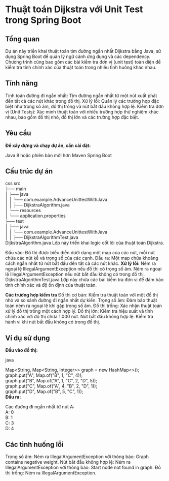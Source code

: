 # Thuật toán Dijkstra với Unit Test trong Spring Boot
## Tổng quan
Dự án này triển khai thuật toán tìm đường ngắn nhất Dijkstra bằng Java, sử dụng Spring Boot để quản lý ngữ cảnh ứng dụng và các dependency. Chương trình cũng bao gồm các bài kiểm tra đơn vị (unit test) toàn diện để kiểm tra tính chính xác của thuật toán trong nhiều tình huống khác nhau.

## Tính năng
Tính toán đường đi ngắn nhất: Tìm đường ngắn nhất từ một nút xuất phát đến tất cả các nút khác trong đồ thị.
Xử lý lỗi: Quản lý các trường hợp đặc biệt như trọng số âm, đồ thị trống và nút bắt đầu không hợp lệ.
Kiểm tra đơn vị (Unit Tests): Xác minh thuật toán với nhiều trường hợp thử nghiệm khác nhau, bao gồm đồ thị nhỏ, đồ thị lớn và các trường hợp đặc biệt.

## Yêu cầu
**Để xây dựng và chạy dự án, cần cài đặt:**

Java 8 hoặc phiên bản mới hơn
Maven
Spring Boot
## Cấu trúc dự án
css
src  
├── main  
│   ├── java  
│   │   └── com.example.AdvanceUnittestWithJava  
│   │       ├── DijkstraAlgorithm.java  
│   └── resources  
│       └── application.properties  
├── test  
│   ├── java  
│   │   └── com.example.AdvanceUnittestWithJava  
│   │       ├── DijkstraAlgorithmTest.java  
DijkstraAlgorithm.java
Lớp này triển khai logic cốt lõi của thuật toán Dijkstra.

Đầu vào: Đồ thị được biểu diễn dưới dạng một map của các nút, mỗi nút chứa các nút kề và trọng số của các cạnh.
Đầu ra: Một map chứa khoảng cách ngắn nhất từ nút bắt đầu đến tất cả các nút khác.
**Xử lý lỗi:**
Ném ra ngoại lệ IllegalArgumentException nếu đồ thị có trọng số âm.
Ném ra ngoại lệ IllegalArgumentException nếu nút bắt đầu không có trong đồ thị.
DijkstraAlgorithmTest.java
Lớp này chứa các bài kiểm tra đơn vị để đảm bảo tính chính xác và độ ổn định của thuật toán.

**Các trường hợp kiểm tra**
Đồ thị cơ bản: Kiểm tra thuật toán với một đồ thị nhỏ và so sánh đường đi ngắn nhất dự kiến.
Trọng số âm: Đảm bảo thuật toán ném ra ngoại lệ khi gặp trọng số âm.
Đồ thị trống: Xác nhận thuật toán xử lý đồ thị trống một cách hợp lý.
Đồ thị lớn: Kiểm tra hiệu suất và tính chính xác với đồ thị chứa 1.000 nút.
Nút bắt đầu không hợp lệ: Kiểm tra hành vi khi nút bắt đầu không có trong đồ thị.

## Ví dụ sử dụng
**Đầu vào đồ thị:**

java

Map<String, Map<String, Integer>> graph = new HashMap<>();  
graph.put("A", Map.of("B", 1, "C", 4));  
graph.put("B", Map.of("A", 1, "C", 2, "D", 5));  
graph.put("C", Map.of("A", 4, "B", 2, "D", 1));  
graph.put("D", Map.of("B", 5, "C", 1));  
**Đầu ra:**

Các đường đi ngắn nhất từ nút A:  
A: 0  
B: 1  
C: 3  
D: 4  
## Các tình huống lỗi
Trọng số âm: Ném ra IllegalArgumentException với thông báo: Graph contains negative weight.
Nút bắt đầu không hợp lệ: Ném ra IllegalArgumentException với thông báo: Start node not found in graph.
Đồ thị trống: Ném ra IllegalArgumentException.

